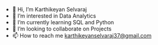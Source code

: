 - 👋 Hi, I’m Karthikeyan Selvaraj
- 👀 I’m interested in Data Analytics
- 🌱 I’m currently learning SQL and Python
- 💞️ I’m looking to collaborate on Projects
- 📫 How to reach me karthikeyanselvaraj37@gmail.com

<!---
karthi770/karthi770 is a ✨ special ✨ repository because its `README.md` (this file) appears on your GitHub profile.
You can click the Preview link to take a look at your changes.
--->
